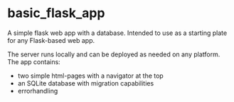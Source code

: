 # basic_flask_app
A simple flask web app with a database. Intended to use as a starting plate for any Flask-based web app.

The server runs locally and can be deployed as needed on any platform. The app contains: 
* two simple html-pages with a navigator at the top
* an SQLite database with migration capabilities
* errorhandling
